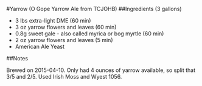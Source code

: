 #Yarrow  (O Gope Yarrow Ale from TCJOHB)
##Ingredients (3 gallons)

* 3 lbs extra-light DME (60 min)
* 3 oz yarrow flowers and leaves (60 min)
* 0.8g sweet gale - also called myrica or bog myrtle (60 min)
* 2 oz yarrow flowers and leaves (5 min)
* American Ale Yeast

##Notes

Brewed on 2015-04-10. Only had 4 ounces of yarrow available, so split that 3/5 and 2/5. Used Irish Moss and Wyest 1056.
